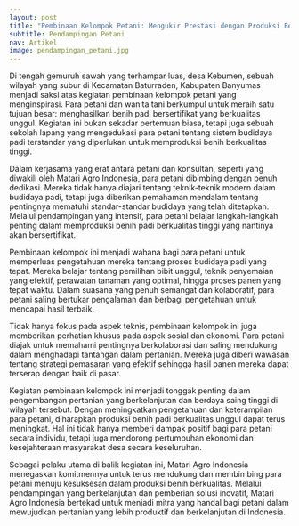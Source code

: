 ```yaml
---
layout: post
title: "Pembinaan Kelompok Petani: Mengukir Prestasi dengan Produksi Benih Bersertifikat"
subtitle: Pendampingan Petani 
nav: Artikel
image: pendampingan_petani.jpg
---
```


Di tengah gemuruh sawah yang terhampar luas, desa Kebumen, sebuah wilayah yang subur di Kecamatan Baturraden, Kabupaten Banyumas menjadi saksi atas kegiatan pembinaan kelompok petani yang menginspirasi. Para petani dan wanita tani berkumpul untuk meraih satu tujuan besar: menghasilkan benih padi bersertifikat yang berkualitas unggul. Kegiatan ini bukan sekadar pertemuan biasa, tetapi juga sebuah sekolah lapang yang mengedukasi para petani tentang sistem budidaya padi terstandar yang diperlukan untuk memproduksi benih berkualitas tinggi.

Dalam kerjasama yang erat antara petani dan konsultan, seperti yang diwakili oleh Matari Agro Indonesia, para petani dibimbing dengan penuh dedikasi. Mereka tidak hanya diajari tentang teknik-teknik modern dalam budidaya padi, tetapi juga diberikan pemahaman mendalam tentang pentingnya mematuhi standar-standar budidaya yang telah ditetapkan. Melalui pendampingan yang intensif, para petani belajar langkah-langkah penting dalam memproduksi benih padi berkualitas tinggi yang nantinya akan bersertifikat.

Pembinaan kelompok ini menjadi wahana bagi para petani untuk memperluas pengetahuan mereka tentang proses budidaya padi yang tepat. Mereka belajar tentang pemilihan bibit unggul, teknik penyemaian yang efektif, perawatan tanaman yang optimal, hingga proses panen yang tepat waktu. Dalam suasana yang penuh semangat dan kolaboratif, para petani saling bertukar pengalaman dan berbagi pengetahuan untuk mencapai hasil terbaik.

Tidak hanya fokus pada aspek teknis, pembinaan kelompok ini juga memberikan perhatian khusus pada aspek sosial dan ekonomi. Para petani diajak untuk memahami pentingnya berkolaborasi dan saling mendukung dalam menghadapi tantangan dalam pertanian. Mereka juga diberi wawasan tentang strategi pemasaran yang efektif sehingga hasil panen mereka dapat terserap dengan baik di pasar.

Kegiatan pembinaan kelompok ini menjadi tonggak penting dalam pengembangan pertanian yang berkelanjutan dan berdaya saing tinggi di wilayah tersebut. Dengan meningkatkan pengetahuan dan keterampilan para petani, diharapkan produksi benih padi berkualitas unggul dapat terus meningkat. Hal ini tidak hanya memberi dampak positif bagi para petani secara individu, tetapi juga mendorong pertumbuhan ekonomi dan kesejahteraan masyarakat desa secara keseluruhan.

Sebagai pelaku utama di balik kegiatan ini, Matari Agro Indonesia menegaskan komitmennya untuk terus mendukung dan membimbing para petani menuju kesuksesan dalam produksi benih berkualitas. Melalui pendampingan yang berkelanjutan dan pemberian solusi inovatif, Matari Agro Indonesia bertekad untuk menjadi mitra yang handal bagi petani dalam mewujudkan pertanian yang lebih produktif dan berkelanjutan di Indonesia.